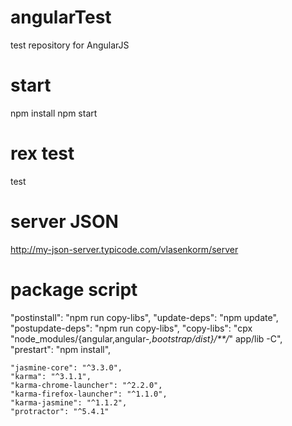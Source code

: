 # angularTest
test repository for AngularJS



# start

npm install
npm start


# rex test
test

# server JSON
http://my-json-server.typicode.com/vlasenkorm/server


# package script
 "postinstall": "npm run copy-libs",
    "update-deps": "npm update",
    "postupdate-deps": "npm run copy-libs",
    "copy-libs": "cpx \"node_modules/{angular,angular-*,bootstrap/dist}/**/*\" app/lib -C",
    "prestart": "npm install",


    "jasmine-core": "^3.3.0",
    "karma": "^3.1.1",
    "karma-chrome-launcher": "^2.2.0",
    "karma-firefox-launcher": "^1.1.0",
    "karma-jasmine": "^1.1.2",
    "protractor": "^5.4.1"